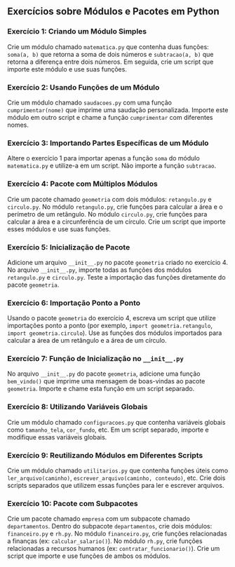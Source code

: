 ## Exercícios sobre Módulos e Pacotes em Python

### Exercício 1: Criando um Módulo Simples
Crie um módulo chamado `matematica.py` que contenha duas funções: `soma(a, b)` que retorna a soma de dois números e `subtracao(a, b)` que retorna a diferença entre dois números. Em seguida, crie um script que importe este módulo e use suas funções.

### Exercício 2: Usando Funções de um Módulo
Crie um módulo chamado `saudacoes.py` com uma função `cumprimentar(nome)` que imprime uma saudação personalizada. Importe este módulo em outro script e chame a função `cumprimentar` com diferentes nomes.

### Exercício 3: Importando Partes Específicas de um Módulo
Altere o exercício 1 para importar apenas a função `soma` do módulo `matematica.py` e utilize-a em um script. Não importe a função `subtracao`.

### Exercício 4: Pacote com Múltiplos Módulos
Crie um pacote chamado `geometria` com dois módulos: `retangulo.py` e `circulo.py`. No módulo `retangulo.py`, crie funções para calcular a área e o perímetro de um retângulo. No módulo `circulo.py`, crie funções para calcular a área e a circunferência de um círculo. Crie um script que importe esses módulos e use suas funções.

### Exercício 5: Inicialização de Pacote
Adicione um arquivo `__init__.py` no pacote `geometria` criado no exercício 4. No arquivo `__init__.py`, importe todas as funções dos módulos `retangulo.py` e `circulo.py`. Teste a importação das funções diretamente do pacote `geometria`.

### Exercício 6: Importação Ponto a Ponto
Usando o pacote `geometria` do exercício 4, escreva um script que utilize importações ponto a ponto (por exemplo, `import geometria.retangulo`, `import geometria.circulo`). Use as funções dos módulos importados para calcular a área de um retângulo e a área de um círculo.

### Exercício 7: Função de Inicialização no `__init__.py`
No arquivo `__init__.py` do pacote `geometria`, adicione uma função `bem_vindo()` que imprime uma mensagem de boas-vindas ao pacote `geometria`. Importe e chame esta função em um script separado.

### Exercício 8: Utilizando Variáveis Globais
Crie um módulo chamado `configuracoes.py` que contenha variáveis globais como `tamanho_tela`, `cor_fundo`, etc. Em um script separado, importe e modifique essas variáveis globais.

### Exercício 9: Reutilizando Módulos em Diferentes Scripts
Crie um módulo chamado `utilitarios.py` que contenha funções úteis como `ler_arquivo(caminho)`, `escrever_arquivo(caminho, conteudo)`, etc. Crie dois scripts separados que utilizem essas funções para ler e escrever arquivos.

### Exercício 10: Pacote com Subpacotes
Crie um pacote chamado `empresa` com um subpacote chamado `departamentos`. Dentro do subpacote `departamentos`, crie dois módulos: `financeiro.py` e `rh.py`. No módulo `financeiro.py`, crie funções relacionadas a finanças (ex: `calcular_salario()`). No módulo `rh.py`, crie funções relacionadas a recursos humanos (ex: `contratar_funcionario()`). Crie um script que importe e use funções de ambos os módulos.
